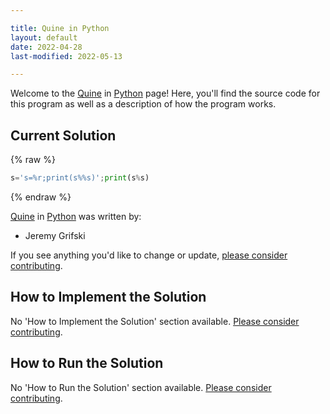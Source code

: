 ```yaml
---

title: Quine in Python
layout: default
date: 2022-04-28
last-modified: 2022-05-13

---
```


Welcome to the [Quine](https://sampleprograms.io/projects/quine) in [Python](https://sampleprograms.io/languages/python) page! Here, you'll find the source code for this program as well as a description of how the program works.

## Current Solution

{% raw %}

```python
s='s=%r;print(s%%s)';print(s%s)
```

{% endraw %}

[Quine](https://sampleprograms.io/projects/quine) in [Python](https://sampleprograms.io/languages/python) was written by:

- Jeremy Grifski

If you see anything you'd like to change or update, [please consider contributing](https://github.com/TheRenegadeCoder/sample-programs).

## How to Implement the Solution

No 'How to Implement the Solution' section available. [Please consider contributing](https://github.com/TheRenegadeCoder/sample-programs-website).

## How to Run the Solution

No 'How to Run the Solution' section available. [Please consider contributing](https://github.com/TheRenegadeCoder/sample-programs-website).